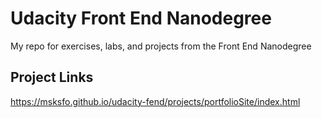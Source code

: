 # Udacity Front End Nanodegree
My repo for exercises, labs, and projects from the Front End Nanodegree

## Project Links
https://msksfo.github.io/udacity-fend/projects/portfolioSite/index.html

